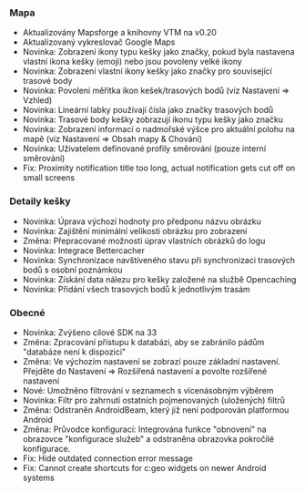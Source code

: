 ### Mapa
- Aktualizovány Mapsforge a knihovny VTM na v0.20
- Aktualizovaný vykreslovač Google Maps
- Novinka: Zobrazení ikony typu kešky jako značky, pokud byla nastavena vlastní ikona kešky (emoji) nebo jsou povoleny velké ikony
- Novinka: Zobrazení vlastní ikony kešky jako značky pro související trasové body
- Novinka: Povolení měřítka ikon kešek/trasových bodů (viz Nastavení => Vzhled)
- Novinka: Lineární labky používají čísla jako značky trasových bodů
- Novinka: Trasové body kešky zobrazují ikonu typu kešky jako značku
- Novinka: Zobrazení informací o nadmořské výšce pro aktuální polohu na mapě (viz Nastavení => Obsah mapy & Chování)
- Novinka: Uživatelem definované profily směrování (pouze interní směrování)
- Fix: Proximity notification title too long, actual notification gets cut off on small screens

### Detaily kešky
- Novinka: Úprava výchozí hodnoty pro předponu názvu obrázku
- Novinka: Zajištění minimální velikosti obrázku pro zobrazení
- Změna: Přepracované možnosti úprav vlastních obrázků do logu
- Novinka: Integrace Bettercacher
- Novinka: Synchronizace navštíveného stavu při synchronizaci trasových bodů s osobní poznámkou
- Novinka: Získání data nálezu pro kešky založené na službě Opencaching
- Novinka: Přidání všech trasových bodů k jednotlivým trasám

### Obecné
- Novinka: Zvýšeno cílové SDK na 33
- Změna: Zpracování přístupu k databázi, aby se zabránilo pádům "databáze není k dispozici"
- Změna: Ve výchozím nastavení se zobrazí pouze základní nastavení. Přejděte do Nastavení => Rozšířená nastavení a povolte rozšířené nastavení
- Nové: Umožněno filtrování v seznamech s vícenásobným výběrem
- Novinka: Filtr pro zahrnutí ostatních pojmenovaných (uložených) filtrů
- Změna: Odstraněn AndroidBeam, který již není podporován platformou Android
- Změna: Průvodce konfigurací: Integrována funkce "obnovení" na obrazovce "konfigurace služeb" a odstraněna obrazovka pokročilé konfigurace.
- Fix: Hide outdated connection error message
- Fix: Cannot create shortcuts for c:geo widgets on newer Android systems
